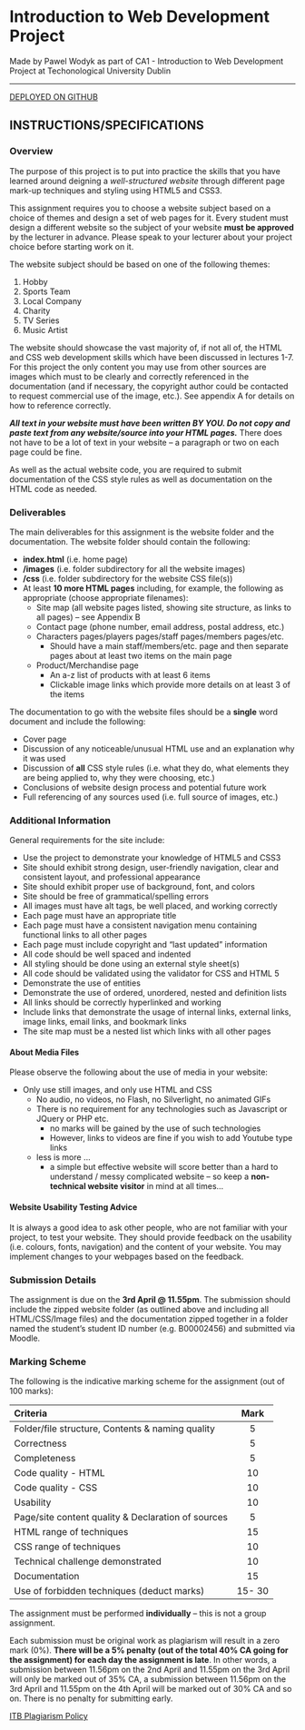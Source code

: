 # Introduction to Web Development Project

Made by Pawel Wodyk as part of CA1 - Introduction to Web Development Project at Techonological University Dublin
<hr>

<a href="https://pwodyk.github.io/TUDub_WebDevProject/">DEPLOYED ON GITHUB</a>

## INSTRUCTIONS/SPECIFICATIONS

### Overview
The purpose of this project is to put into practice the skills that you have learned around deigning a *well-structured website* through different page mark-up techniques and styling using HTML5 and CSS3.

This assignment requires you to choose a website subject based on a choice of themes and design a set of web pages for it. Every student must design a different website so the subject of your website __must be approved__ by the lecturer in advance. Please speak to your lecturer about your project choice before starting work on it.

The website subject should be based on one of the following themes:

1. Hobby
2. Sports Team
3. Local Company
4. Charity
5. TV Series
6. Music Artist

The website should showcase the vast majority of, if not all of, the HTML and CSS web development skills which have been discussed in lectures 1-7. For this project the only content you may use from other sources are images which must to be clearly and correctly referenced in the documentation (and if necessary, the copyright author could be contacted to request commercial use of the image, etc.). See appendix A for details on how to reference correctly.

***All text in your website must have been written BY YOU. Do not copy and paste text from any website/source into your HTML pages.*** There does not have to be a lot of text in your website – a paragraph or two on each page could be fine.

As well as the actual website code, you are required to submit documentation of the CSS style rules as well as documentation on the HTML code as needed.
 
### Deliverables

The main deliverables for this assignment is the website folder and the documentation. The website folder should contain the following:

* **index.html** (i.e. home page)
* **/images** (i.e. folder subdirectory for all the website images)
* **/css** (i.e. folder subdirectory for the website CSS file(s))
* At least **10 more HTML pages** including, for example, the following as appropriate (choose appropriate filenames):
    * Site map (all website pages listed, showing site structure, as links to all pages) – see Appendix B
    * Contact page (phone number, email address, postal address, etc.)
    * Characters pages/players pages/staff pages/members pages/etc.
        * Should have a main staff/members/etc. page and then separate pages about at least two items on the main page
    * Product/Merchandise page
        * An a-z list of products with at least 6 items
        * Clickable image links which provide more details on at least 3 of the items

The documentation to go with the website files should be a __single__ word document and include the following:

* Cover page
* Discussion of any noticeable/unusual HTML use and an explanation why it was used
* Discussion of __all__ CSS style rules (i.e. what they do, what elements they are being applied to, why they were choosing, etc.)
* Conclusions of website design process and potential future work
* Full referencing of any sources used (i.e. full source of images, etc.)

### Additional Information

General requirements for the site include:

* Use the project to demonstrate your knowledge of HTML5 and CSS3
* Site should exhibit strong design, user-friendly navigation, clear and consistent layout, and professional appearance
* Site should exhibit proper use of background, font, and colors
* Site should be free of grammatical/spelling errors
* All images must have alt tags, be well placed, and working correctly
* Each page must have an appropriate title
* Each page must have a consistent navigation menu containing functional links to all other pages
* Each page must include copyright and “last updated” information
* All code should be well spaced and indented
* All styling should be done using an external style sheet(s)
* All code should be validated using the validator for CSS and HTML 5
* Demonstrate the use of entities
* Demonstrate the use of ordered, unordered, nested and definition lists
* All links should be correctly hyperlinked and working
* Include links that demonstrate the usage of internal links, external links, image links, email links, and bookmark links
* The site map must be a nested list which links with all other pages

#### About Media Files

Please observe the following about the use of media in your website:

* Only use still images, and only use HTML and CSS
    * No audio, no videos, no Flash, no Silverlight, no animated GIFs
    * There is no requirement for any technologies such as Javascript or JQuery or PHP etc.
        * no marks will be gained by the use of such technologies
        * However, links to videos are fine if you wish to add Youtube type links
    * less is more …
        * a simple but effective website will score better than a hard to understand / messy complicated website – so keep a **non-technical website visitor** in mind at all times…

#### Website Usability Testing Advice

It is always a good idea to ask other people, who are not familiar with your project, to test your website. They should provide feedback on the usability (i.e. colours, fonts, navigation) and the content of your website. You may implement changes to your webpages based on the feedback.

### Submission Details

The assignment is due on the **3rd April @ 11.55pm**. The submission should include the zipped website folder (as outlined above and including all HTML/CSS/Image files) and the documentation zipped together in a folder named the student’s student ID number (e.g. B00002456) and submitted via Moodle.

### Marking Scheme

The following is the indicative marking scheme for the assignment (out of 100 marks):

| Criteria | Mark |
| :--- | :---: |
| Folder/file structure, Contents & naming quality | 5 |
| Correctness | 5 |
| Completeness | 5 |
| Code quality - HTML | 10 |
| Code quality - CSS | 10 |
| Usability | 10 |
| Page/site content quality & Declaration of sources | 5 |
| HTML range of techniques | 15 |
| CSS range of techniques | 10 |
| Technical challenge demonstrated | 10 |
| Documentation | 15 |
| Use of forbidden techniques (deduct marks) | 15- 30 |

The assignment must be performed **individually** – this is not a group assignment.

Each submission must be original work as plagiarism will result in a zero mark (0%). 
**There will be a 5% penalty (out of the total 40% CA going for the assignment) for each day the assignment is late**. In other words, a submission between 11.56pm on the 2nd April and 11.55pm on the 3rd April will only be marked out of 35% CA, a submission between 11.56pm on the 3rd April and 11.55pm on the 4th April will be marked out of 30% CA and so on.
There is no penalty for submitting early.

[ITB Plagiarism Policy](https://www.itb.ie/AboutITB/QualityAssurancePolicies/3AS08%20Institute%20Procedural%20Guidelines%20for%20Dealing%20with%20Instances%20of%20Plagiarism%20in%20Assignments%20and%20Examinations%20%2013%20June%202014.pdf)
